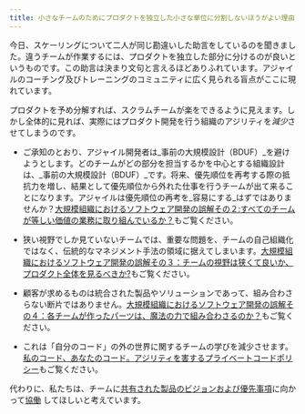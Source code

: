 ```yaml
---
title: 小さなチームのためにプロダクトを独立した小さな単位に分割しないほうがよい理由 
---
```


今日、スケーリングについて二人が同じ勘違いした助言をしているのを聞きました。違うチームが作業するには、プロダクトを独立した部分に分けるのが良いというものです。この助言は決まり文句と言えるほどありふれています。アジャイルのコーチング及びトレーニングのコミュニティに広く見られる盲点がここに現れています。

<!--
Just today I heard two people give the same naive scaling advice: divide products into independent pieces for different teams to work on.  This advice is so common that it's become a cliché.  It illustrates a widespread blind spot in the Agile coaching and training community. 
Pre-dividing products would appear to make life easier for Scrum Teams.  But in the big picture, it actually *reduces* the product development organization's agility:
-->

プロダクトを予め分解すれば、スクラムチームが楽をできるように見えます。しかし全体的に見れば、実際にはプロダクト開発を行う組織のアジリティを*減少*させてしまうのです。

<!--
As you may know, agile developers try to avoid _big design up front_.  Designing an organization around which teams will work on which parts is _big prioritization up front_.  It adds friction to future re-prioritization, resulting in some teams doing work out of priority order.  Isn't Agile supposed to make it _easier_ to re-prioritize?  Please see [Large Organization Software Development Misconception #2: Are All Teams Working On Equal Value Stuff?](/misconception-2-all-teams-are-working-on-equal-value).
-->

* ご承知のとおり、アジャイル開発者は_事前の大規模設計（BDUF）_を避けようとします。どのチームがどの部分を担当するかを中心とする組織設計は、_事前の大規模設計（BDUF）_です。将来、優先順位を再考する際の抵抗力を増し、結果として優先順位から外れた仕事を行うチームが出て来ることになります。アジャイルは優先順位の再考を_容易にする_はずではありませんか？[大規模組織におけるソフトウェア開発の誤解その２:すべてのチームが等しい価値の業務に取り組んでいるか？](/misconception-2-all-teams-are-working-on-equal-value-jp)もご覧ください。


<!--
 When teams only see a narrow view, we put the important problems in the space of traditional management methods rather than team self organization.  Please see [Large Organization Software Development Misconception #3: Should Our Team See A Narrow View Or A Whole Product View?](/misconception-3-should-our-team-see-a-narrow-view-or-a-whole-product-view).
-->

* 狭い視野でしか見ていないチームでは、重要な問題を、チームの自己組織化ではなく、伝統的なマネジメント手法の領域に据えてしまいます。[大規模組織におけるソフトウェア開発の誤解その３：チームの視野は狭くて良いか、プロダクト全体を見るべきか?](/misconception-3-should-our-team-see-a-narrow-view-or-a-whole-product-view-jp)もご覧ください。

<!--
Customers want integrated products and solutions, not pieces that don't fit together.  Please see [Large Organization Software Development Misconception #4: Will Parts Made By Different Teams Fit Together By Magic?](/misconception-4-will-parts-made-by-different-teams-fit-together-by-magic/)

It reduces team learning about the world outside their "own code."  Please see [My Code, Your Code. Private code policies considered harmful to agility.](/my-code-your-code/)
-->

* 顧客が求めるものは統合された製品やソリューションであって、組み合わさらない断片ではありません。[大規模組織におけるソフトウェア開発の誤解その４：各チームが作ったパーツは、魔法の力で組み合わさるのか？](/misconception-4-will-parts-made-by-different-teams-fit-together-by-magic-jp/)もご覧ください。

* これは「自分のコード」の外の世界に関するチームの学びを減少させます。[私のコード、あなたのコード。アジリティを害するプライベートコードポリシー](/my-code-your-code/)もご覧ください。

代わりに、私たちは、チームに[共有された製品のビジョンおよび優先事項](https://less.works/jp/less/framework/product-owner)に向かって[協働](/seven-alternatives-to-scrum-of-scrums-jp/) してほしいと考えています。

<!--
Instead we want teams [working together](/seven-alternatives-to-scrum-of-scrums/) toward a [shared product vision and priorities](/https://less.works/less/framework/product-owner).
-->
